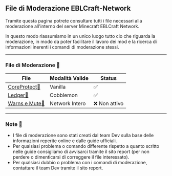 ## File di Moderazione EBLCraft-Network
Tramite questa pagina potrete consultare tutti i file necessari alla moderazione all'interno del server Minecraft EBLCraft Network.

In questo modo riassumiamo in un unico luogo tutto cio che riguarda la moderazione, in modo da poter facilitare il lavoro dei mod e la ricerca di informazioni inerenti i comandi di moderazione stessi.

----
### File di Moderazione 📜

| File                                      | Modalità Valide | Status       |
|-------------------------------------------|-----------------|--------------|
| [CoreProtect🔗](./CoreProtect.md)         | Vanilla         | ✅            |
| [Ledger🔗](./Ledger%20%28Cobblemon%29.md) | Cobblemon       | ✅            |
| [Warns e Mute🔗](./WarnsEMute.md)         | Network Intero  | ❌ Non attivo |

----
### Note 📌
- I file di moderazione sono stati creati dal team Dev sulla base delle informazioni reperite online e dalle guide ufficiali.
- Per qualsiasi problema o comando differente rispetto a quanto scritto nelle guide consigliamo di avvisarci tramite il sito report (per non perdere o dimenticarsi di correggere il file interessato).
- Per qualsiasi dubbio o problema con i comandi di moderazione, contattare il team Dev tramite il sito report.
